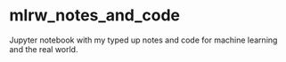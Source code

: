 # mlrw_notes_and_code
Jupyter notebook with my typed up notes and code for machine learning and the real world.
